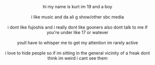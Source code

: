 <center>hi my name is kurt im 19 and a boy</center>
<br><center>i like music and da ali g show/other sbc media</center>
<br><center>i dont like fujoshis and i really dont like gooners also dont talk to me if you're under like 17 or watever</center>
<br><center>youll have to whisper me to get my attention im rarely active</center>
<br><center>i love to hide people so if im sitting in the general vicinity of a freak dont think im weird i cant see them</center>
